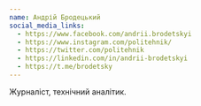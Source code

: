 ```yaml
---
name: Андрій Бродецький
social_media_links:
  - https://www.facebook.com/andrii.brodetskyi
  - https://www.instagram.com/politehnik/
  - https://twitter.com/politehnik
  - https://linkedin.com/in/andrii-brodetskyi
  - https://t.me/brodetsky
---
```


Журналіст, технічний аналітик.
